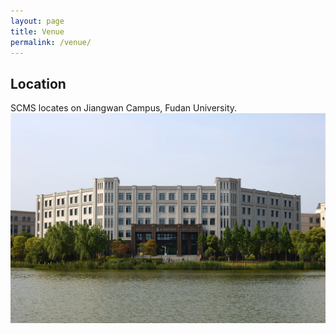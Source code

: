 ```yaml
---
layout: page
title: Venue
permalink: /venue/
---
```



## Location
SCMS locates on Jiangwan Campus, Fudan University.
<img src="/assets/shuxuezhongxin.jpg">
